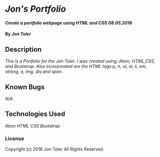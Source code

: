 # _Jon's Portfolio_

#### _Create a portfolio webpage using HTML and CSS 08.05.2016_

#### By _**Jon Toler**_

## Description

_This is a Portfolio for the Jon Toler. I was created using; Atom, HTML,CSS, and Bootstrap.
Also incorporated are the HTML tags:p, h, ul, ol, li, em, strong, a, img, div,and span._

## Known Bugs

_N/A_

## Technologies Used

_Atom_
_HTML_
_CSS_
_Bootstrap_

### License

Copyright (c) 2016 Jon Toler All Rights Reserved.
